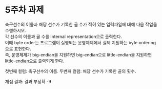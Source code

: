 # 5주차 과제  

축구선수의 이름과 해당 선수가 기록한 골 수가 적혀 있는 입력파일에 대해 다음 작업을 수행하시오.  
각 선수의 이름과 골 수를 Internal representation으로 출력한다.  
이때 byte order는 프로그램이 실행되는 운영체제에서 실제 지원하는 byte ordering으로 표현한다.  
즉, 운영체제가 big-endian을 지원하면 big-endian으로 little-endian을 지원하면 little-endian으로 출력되게 한다. 

첫번째 컬럼: 축구선수의 이름.
두번째 컬럼: 해당 선수가 기록한 골의 횟수.
  
채점 결과: 결과 부정확 -9
